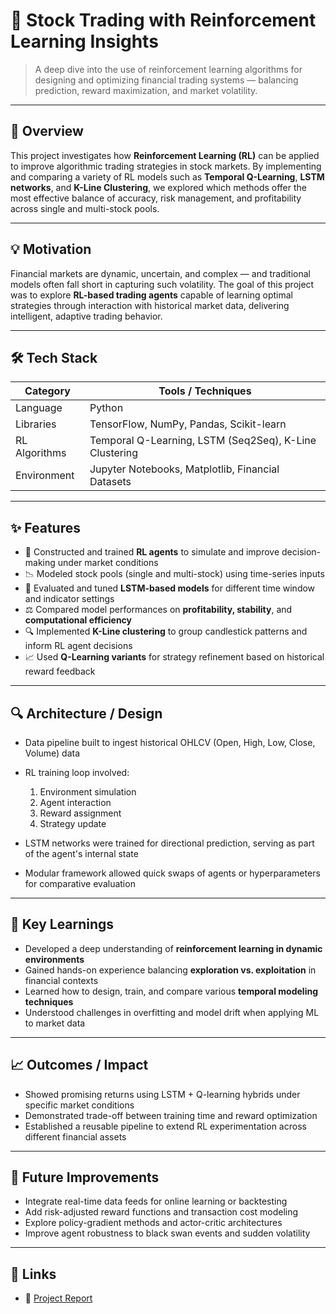 # 🧠 Stock Trading with Reinforcement Learning Insights

> A deep dive into the use of reinforcement learning algorithms for designing and optimizing financial trading systems — balancing prediction, reward maximization, and market volatility.

---

## 🚀 Overview

This project investigates how **Reinforcement Learning (RL)** can be applied to improve algorithmic trading strategies in stock markets. By implementing and comparing a variety of RL models such as **Temporal Q-Learning**, **LSTM networks**, and **K-Line Clustering**, we explored which methods offer the most effective balance of accuracy, risk management, and profitability across single and multi-stock pools.

---

## 💡 Motivation

Financial markets are dynamic, uncertain, and complex — and traditional models often fall short in capturing such volatility. The goal of this project was to explore **RL-based trading agents** capable of learning optimal strategies through interaction with historical market data, delivering intelligent, adaptive trading behavior.

---

## 🛠️ Tech Stack

| Category       | Tools / Techniques             |
|----------------|--------------------------------|
| Language       | Python                         |
| Libraries      | TensorFlow, NumPy, Pandas, Scikit-learn |
| RL Algorithms  | Temporal Q-Learning, LSTM (Seq2Seq), K-Line Clustering |
| Environment    | Jupyter Notebooks, Matplotlib, Financial Datasets |

---

## ✨ Features

- 🔁 Constructed and trained **RL agents** to simulate and improve decision-making under market conditions
- 📉 Modeled stock pools (single and multi-stock) using time-series inputs
- 🧠 Evaluated and tuned **LSTM-based models** for different time window and indicator settings
- ⚖️ Compared model performances on **profitability, stability**, and **computational efficiency**
- 🔍 Implemented **K-Line clustering** to group candlestick patterns and inform RL agent decisions
- 📈 Used **Q-Learning variants** for strategy refinement based on historical reward feedback

---

## 🔍 Architecture / Design

- Data pipeline built to ingest historical OHLCV (Open, High, Low, Close, Volume) data
- RL training loop involved:
  1. Environment simulation
  2. Agent interaction
  3. Reward assignment
  4. Strategy update

- LSTM networks were trained for directional prediction, serving as part of the agent's internal state
- Modular framework allowed quick swaps of agents or hyperparameters for comparative evaluation

---

## 🧠 Key Learnings

- Developed a deep understanding of **reinforcement learning in dynamic environments**
- Gained hands-on experience balancing **exploration vs. exploitation** in financial contexts
- Learned how to design, train, and compare various **temporal modeling techniques**
- Understood challenges in overfitting and model drift when applying ML to market data

---

## 📈 Outcomes / Impact

- Showed promising returns using LSTM + Q-learning hybrids under specific market conditions
- Demonstrated trade-off between training time and reward optimization
- Established a reusable pipeline to extend RL experimentation across different financial assets

---

## 🚧 Future Improvements

- Integrate real-time data feeds for online learning or backtesting
- Add risk-adjusted reward functions and transaction cost modeling
- Explore policy-gradient methods and actor-critic architectures
- Improve agent robustness to black swan events and sudden volatility

---

## 🔗 Links

- 🔗 [Project Report](https://www.linkedin.com/in/anishphilip12/details/projects/1709443399002/single-media-viewer/?profileId=ACoAABGGalcBOgCoZ-ElFybA18MJOi1Zq0x7ytE)
